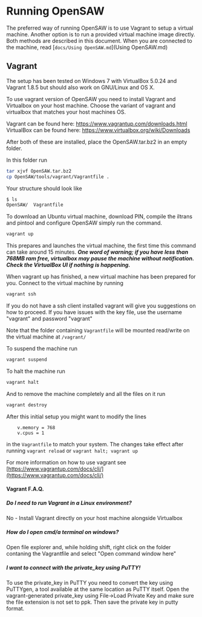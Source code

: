 <!---
    Open Security Analysis Workbench (OpenSAW) - A concolic security test tool
    Copyright (C) 2016 Ericsson AB

    This program is free software; you can redistribute it and/or modify
    it under the terms of the GNU General Public License as published by
    the Free Software Foundation; version 2 of the License.

    This program is distributed in the hope that it will be useful,
    but WITHOUT ANY WARRANTY; without even the implied warranty of
    MERCHANTABILITY or FITNESS FOR A PARTICULAR PURPOSE.  See the
    GNU General Public License for more details.

    You should have received a copy of the GNU General Public License along
    with this program; if not, write to the Free Software Foundation, Inc.,
    51 Franklin Street, Fifth Floor, Boston, MA 02110-1301 USA.
--->
Running OpenSAW
===============
The preferred way of running OpenSAW is to use Vagrant to setup a virtual machine.
Another option is to run a provided virtual machine image directly. Both methods are described in this document.
When you are connected to the machine, read [```docs/Using OpenSAW.md```](Using OpenSAW.md)
## Vagrant
The setup has been tested on Windows 7 with VirtualBox 5.0.24 and Vagrant 1.8.5 but should also work on GNU/Linux and OS X.


To use vagrant version of OpenSAW you need to install Vagrant
and Virtualbox on your host machine. Choose the variant of
vagrant and virtualbox that matches your host machines OS.

Vagrant can be found here: https://www.vagrantup.com/downloads.html  
VirtualBox can be found here: https://www.virtualbox.org/wiki/Downloads

After both of these are installed, place the OpenSAW.tar.bz2
in an empty folder.

In this folder run
```sh
tar xjvf OpenSAW.tar.bz2
cp OpenSAW/tools/vagrant/Vagrantfile .
```

Your structure should look like
```sh
$ ls
OpenSAW/  Vagrantfile
```

To download an Ubuntu virtual machine, download PIN, compile the iltrans and pintool
and configure OpenSAW simply run the command.
```sh
vagrant up
```
This prepares and launches the virtual machine,
the first time this command can take around 15 minutes.
**_One word of warning; if you have less than 768MB ram free, virtualbox may pause
the machine without notification. Check the VirtualBox UI if nothing is happening._**

When vagrant up has finished, a new virtual machine has been prepared for you. 
Connect to the virtual machine by running  
```sh
vagrant ssh
```
If you do not have a ssh client installed vagrant will
give you suggestions on how to proceed. If you have issues with the
key file, use the username "vagrant" and password "vagrant"

Note that the folder containing `Vagrantfile` will be mounted read/write on the virtual machine at
`/vagrant/`

To suspend the machine run
```sh
vagrant suspend
```
To halt the machine run
```sh
vagrant halt
```
And to remove the machine completely and all the files on it run
```sh
vagrant destroy
```

After this initial setup you might want to modify the lines
```
    v.memory = 768
    v.cpus = 1
```
in the `Vagrantfile` to match your system. The changes take effect after running `vagrant reload` or `vagrant halt; vagrant up`

For more information on how to use vagrant see [https://www.vagrantup.com/docs/cli/](https://www.vagrantup.com/docs/cli/)

#### Vagrant F.A.Q.
#####  Do I need to run Vagrant in a Linux environment?  ##### 
No - Install Vagrant directly on your host machine alongside Virtualbox

##### How do I open cmd/a terminal on windows? #####
Open file explorer and, while holding shift, right click on the folder
contaning the Vagrantfile and select "Open command window here"
        
##### I want to connect with the private_key using PuTTY! ##### 
To use the private_key in PuTTY you need to convert the key using PuTTYgen, 
a tool available at the same location as PuTTY itself. Open the vagrant-generated 
private_key using File->Load Private Key and make sure the file extension is not 
set to ppk. Then save the private key in putty format.








